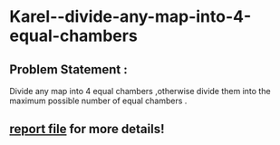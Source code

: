 # Karel--divide-any-map-into-4-equal-chambers
<h2>Problem Statement :</h2>
<p>Divide any map into 4 equal chambers ,otherwise divide them into the maximum possible
number of equal chambers .</p>
<h2><a href="https://github.com/abood3ajawi/Karel--divide-any-map-into-4-equal-chambers/blob/main/report.pdf">report file</a> for more details! </h2>
